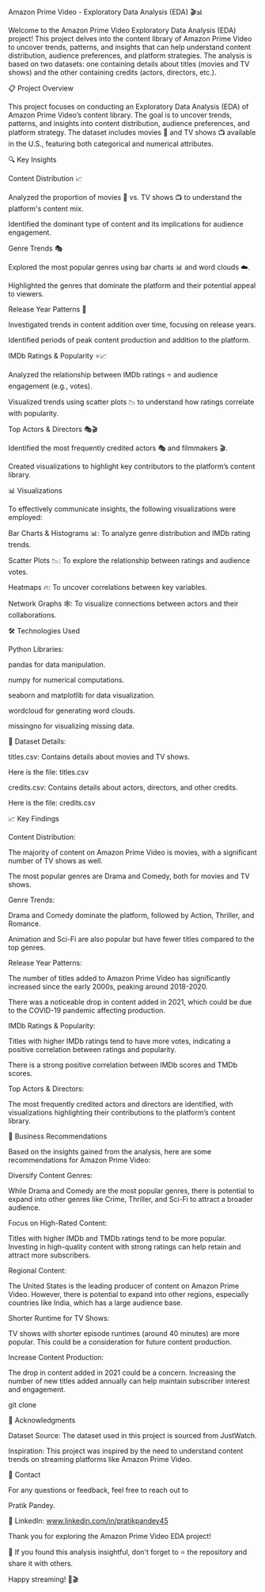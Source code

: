 Amazon Prime Video - Exploratory Data Analysis (EDA) 🎬📊

Welcome to the Amazon Prime Video Exploratory Data Analysis (EDA) project! This project delves into the content library of Amazon Prime Video to uncover trends, patterns, and insights that can help understand content distribution, audience preferences, and platform strategies. The analysis is based on two datasets: one containing details about titles (movies and TV shows) and the other containing credits (actors, directors, etc.).

📋 Project Overview

This project focuses on conducting an Exploratory Data Analysis (EDA) of Amazon Prime Video’s content library. The goal is to uncover trends, patterns, and insights into content distribution, audience preferences, and platform strategy. The dataset includes movies 🎥 and TV shows 📺 available in the U.S., featuring both categorical and numerical attributes.

🔍 Key Insights

Content Distribution 📈

Analyzed the proportion of movies 🎥 vs. TV shows 📺 to understand the platform's content mix.

Identified the dominant type of content and its implications for audience engagement.

Genre Trends 🎭

Explored the most popular genres using bar charts 📊 and word clouds ☁️.

Highlighted the genres that dominate the platform and their potential appeal to viewers.

Release Year Patterns 📅

Investigated trends in content addition over time, focusing on release years.

Identified periods of peak content production and addition to the platform.

IMDb Ratings & Popularity ⭐📈

Analyzed the relationship between IMDb ratings ⭐ and audience engagement (e.g., votes).

Visualized trends using scatter plots 📉 to understand how ratings correlate with popularity.

Top Actors & Directors 🎭🎬

Identified the most frequently credited actors 🎭 and filmmakers 🎬.

Created visualizations to highlight key contributors to the platform’s content library.

📊 Visualizations

To effectively communicate insights, the following visualizations were employed:

Bar Charts & Histograms 📊: To analyze genre distribution and IMDb rating trends.

Scatter Plots 📉: To explore the relationship between ratings and audience votes.

Heatmaps 🔥: To uncover correlations between key variables.

Network Graphs 🕸️: To visualize connections between actors and their collaborations.

🛠️ Technologies Used

Python Libraries:

pandas for data manipulation.

numpy for numerical computations.

seaborn and matplotlib for data visualization.

wordcloud for generating word clouds.

missingno for visualizing missing data.

📂 Dataset Details:

titles.csv: Contains details about movies and TV shows.

Here is the file: titles.csv

credits.csv: Contains details about actors, directors, and other credits.

Here is the file: credits.csv

📈 Key Findings

Content Distribution:

The majority of content on Amazon Prime Video is movies, with a significant number of TV shows as well.

The most popular genres are Drama and Comedy, both for movies and TV shows.

Genre Trends:

Drama and Comedy dominate the platform, followed by Action, Thriller, and Romance.

Animation and Sci-Fi are also popular but have fewer titles compared to the top genres.

Release Year Patterns:

The number of titles added to Amazon Prime Video has significantly increased since the early 2000s, peaking around 2018-2020.

There was a noticeable drop in content added in 2021, which could be due to the COVID-19 pandemic affecting production.

IMDb Ratings & Popularity:

Titles with higher IMDb ratings tend to have more votes, indicating a positive correlation between ratings and popularity.

There is a strong positive correlation between IMDb scores and TMDb scores.

Top Actors & Directors:

The most frequently credited actors and directors are identified, with visualizations highlighting their contributions to the platform’s content library.

📝 Business Recommendations

Based on the insights gained from the analysis, here are some recommendations for Amazon Prime Video:

Diversify Content Genres:

While Drama and Comedy are the most popular genres, there is potential to expand into other genres like Crime, Thriller, and Sci-Fi to attract a broader audience.

Focus on High-Rated Content:

Titles with higher IMDb and TMDb ratings tend to be more popular. Investing in high-quality content with strong ratings can help retain and attract more subscribers.

Regional Content:

The United States is the leading producer of content on Amazon Prime Video. However, there is potential to expand into other regions, especially countries like India, which has a large audience base.

Shorter Runtime for TV Shows:

TV shows with shorter episode runtimes (around 40 minutes) are more popular. This could be a consideration for future content production.

Increase Content Production:

The drop in content added in 2021 could be a concern. Increasing the number of new titles added annually can help maintain subscriber interest and engagement.

git clone 

🙏 Acknowledgments

Dataset Source: The dataset used in this project is sourced from JustWatch.

Inspiration: This project was inspired by the need to understand content trends on streaming platforms like Amazon Prime Video.

📧 Contact

For any questions or feedback, feel free to reach out to

Pratik Pandey.

🔗 LinkedIn: www.linkedin.com/in/pratikpandey45

Thank you for exploring the Amazon Prime Video EDA project!

🎉 If you found this analysis insightful, don't forget to ⭐ the repository and share it with others.

Happy streaming! 🍿🎬


